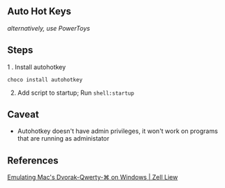 ## Auto Hot Keys

_alternatively, use PowerToys_

## Steps

1 . Install autohotkey

```
choco install autohotkey
```

2. Add script to startup; Run `shell:startup`

## Caveat

- Autohotkey doesn't have admin privileges, it won't work on programs that are running as administator

## References

[Emulating Mac's Dvorak-Qwerty-⌘ on Windows | Zell Liew](https://zellwk.com/blog/dvorak-qwerty/)
